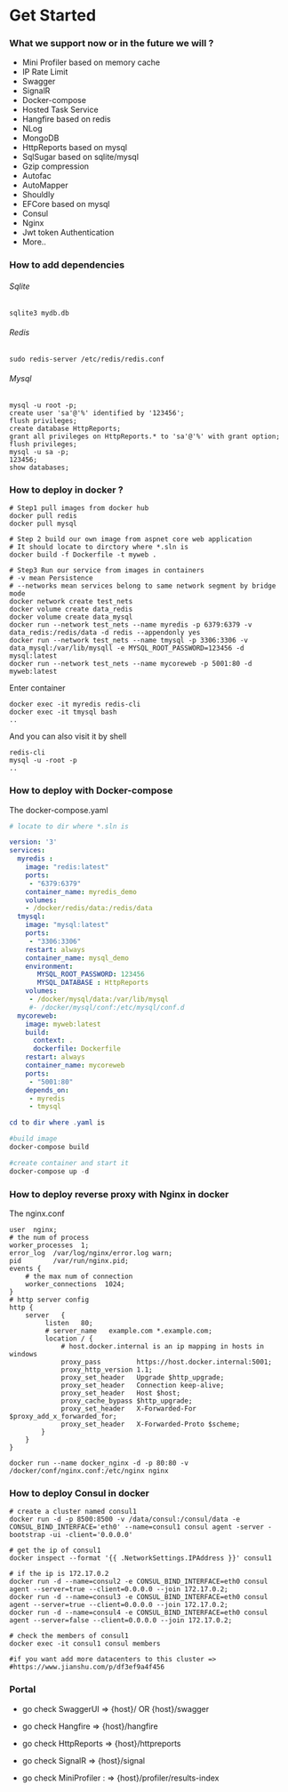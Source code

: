 

# Get Started

### What we support now or in the future we will ?

- Mini Profiler based on memory cache
- IP Rate Limit
- Swagger
- SignalR
- Docker-compose
- Hosted Task Service
- Hangfire based on redis
- NLog
- MongoDB
- HttpReports based on mysql 
- SqlSugar based on sqlite/mysql
- Gzip compression
- Autofac
- AutoMapper
- Shouldly
- EFCore  based on mysql 
- Consul
- Nginx
- Jwt token Authentication
- More..

### How to add dependencies

###### Sqlite

```shell
sqlite3 mydb.db
```

###### Redis

```shell
sudo redis-server /etc/redis/redis.conf
```

###### Mysql 

```shell
mysql -u root -p;
create user 'sa'@'%' identified by '123456';
flush privileges;
create database HttpReports;
grant all privileges on HttpReports.* to 'sa'@'%' with grant option;
flush privileges;
mysql -u sa -p;
123456;
show databases;
```

### How to deploy in docker ?

```shell
# Step1 pull images from docker hub
docker pull redis
docker pull mysql

# Step 2 build our own image from aspnet core web application
# It should locate to dirctory where *.sln is 
docker build -f Dockerfile -t myweb .

# Step3 Run our service from images in containers
# -v mean Persistence
# --networks mean services belong to same network segment by bridge mode
docker network create test_nets
docker volume create data_redis
docker volume create data_mysql
docker run --network test_nets --name myredis -p 6379:6379 -v data_redis:/redis/data -d redis --appendonly yes
docker run --network test_nets --name tmysql -p 3306:3306 -v data_mysql:/var/lib/mysqll -e MYSQL_ROOT_PASSWORD=123456 -d mysql:latest
docker run --network test_nets --name mycoreweb -p 5001:80 -d myweb:latest

```

Enter container

```shell
docker exec -it myredis redis-cli
docker exec -it tmysql bash
..
```

And you can also visit it by shell

```shell
redis-cli
mysql -u -root -p
..
```

### How to deploy with Docker-compose

The docker-compose.yaml

```yaml
# locate to dir where *.sln is

version: '3'
services:
  myredis :
    image: "redis:latest"
    ports:
     - "6379:6379"
    container_name: myredis_demo
    volumes:
    - /docker/redis/data:/redis/data
  tmysql:
    image: "mysql:latest"
    ports:
     - "3306:3306"
    restart: always
    container_name: mysql_demo
    environment:
       MYSQL_ROOT_PASSWORD: 123456
       MYSQL_DATABASE : HttpReports
    volumes:
     - /docker/mysql/data:/var/lib/mysql
     #- /docker/mysql/conf:/etc/mysql/conf.d
  mycoreweb:
    image: myweb:latest
    build:
      context: .
      dockerfile: Dockerfile
    restart: always
    container_name: mycoreweb
    ports:
     - "5001:80"
    depends_on:
     - myredis
     - tmysql
```

```powershell
cd to dir where .yaml is

#build image
docker-compose build

#create container and start it
docker-compose up -d
```

### How to deploy reverse proxy with Nginx in docker

The nginx.conf

```shell
user  nginx;
# the num of process
worker_processes  1;
error_log  /var/log/nginx/error.log warn;
pid        /var/run/nginx.pid;
events {
	# the max num of connection
    worker_connections  1024;
}
# http server config
http {
	server	 {
   		 listen   80;
   		 # server_name   example.com *.example.com;
   		 location / {
			 # host.docker.internal is an ip mapping in hosts in windows
      		 proxy_pass         https://host.docker.internal:5001;
     		 proxy_http_version 1.1;
       		 proxy_set_header   Upgrade $http_upgrade;
       		 proxy_set_header   Connection keep-alive;
       		 proxy_set_header   Host $host;
       		 proxy_cache_bypass $http_upgrade;
       		 proxy_set_header   X-Forwarded-For $proxy_add_x_forwarded_for;
       		 proxy_set_header   X-Forwarded-Proto $scheme;
    	}
	}
}
```

```shell
docker run --name docker_nginx -d -p 80:80 -v /docker/conf/nginx.conf:/etc/nginx nginx
```

### How to deploy Consul in docker

```shell
# create a cluster named consul1
docker run -d -p 8500:8500 -v /data/consul:/consul/data -e CONSUL_BIND_INTERFACE='eth0' --name=consul1 consul agent -server -bootstrap -ui -client='0.0.0.0'

# get the ip of consul1
docker inspect --format '{{ .NetworkSettings.IPAddress }}' consul1

# if the ip is 172.17.0.2
docker run -d --name=consul2 -e CONSUL_BIND_INTERFACE=eth0 consul agent --server=true --client=0.0.0.0 --join 172.17.0.2;
docker run -d --name=consul3 -e CONSUL_BIND_INTERFACE=eth0 consul agent --server=true --client=0.0.0.0 --join 172.17.0.2;
docker run -d --name=consul4 -e CONSUL_BIND_INTERFACE=eth0 consul agent --server=false --client=0.0.0.0 --join 172.17.0.2;

# check the members of consul1
docker exec -it consul1 consul members

#if you want add more datacenters to this cluster =>
#https://www.jianshu.com/p/df3ef9a4f456

```

### Portal

- go check SwaggerUI  => {host}/  OR  {host}/swagger

- go check Hangfire  => {host}/hangfire 

- go check HttpReports  => {host}/httpreports

- go check SignalR => {host}/signal

- go check MiniProfiler : => {host}/profiler/results-index


